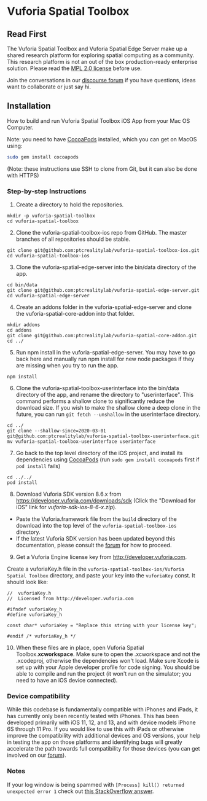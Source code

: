 # Vuforia Spatial Toolbox

## Read First
The Vuforia Spatial Toolbox and Vuforia Spatial Edge Server make up a shared research platform
 for exploring spatial computing as a community. This research platform is not an out of the box
  production-ready enterprise solution. Please read the [MPL 2.0 license](LICENSE) before use.

Join the conversations in our [discourse forum](https://forum.spatialtoolbox.vuforia.com) if you
 have questions, ideas want to collaborate or just say hi.

## Installation
How to build and run Vuforia Spatial Toolbox iOS App from your Mac OS Computer.

Note: you need to have [CocoaPods](https://guides.cocoapods.org/using/getting-started.html)
 installed, which you can get on MacOS using:

```bash
sudo gem install cocoapods
```

(Note: these instructions use SSH to clone from Git, but it can also be done with HTTPS)


### Step-by-step Instructions

1. Create a directory to hold the repositories.

```
mkdir -p vuforia-spatial-toolbox
cd vuforia-spatial-toolbox
```

2) Clone the vuforia-spatial-toolbox-ios repo from GitHub. The master branches of all
 repositories should be stable.

```
git clone git@github.com:ptcrealitylab/vuforia-spatial-toolbox-ios.git
cd vuforia-spatial-toolbox-ios
```

3) Clone the vuforia-spatial-edge-server into the bin/data directory of the app.

```
cd bin/data
git clone git@github.com:ptcrealitylab/vuforia-spatial-edge-server.git
cd vuforia-spatial-edge-server
```

4) Create an addons folder in the vuforia-spatial-edge-server and clone the
vuforia-spatial-core-addon into that folder.

```
mkdir addons
cd addons
git clone git@github.com:ptcrealitylab/vuforia-spatial-core-addon.git
cd ../
```

5) Run npm install in the vuforia-spatial-edge-server. You may have to go back here and manually
 run npm install for new node packages if they are missing when you try to run the app.

```
npm install
```

6) Clone the vuforia-spatial-toolbox-userinterface into the bin/data directory of the app, and
 rename the directory to "userinterface". This command performs a shallow clone to significantly
  reduce the download size. If you wish to make the shallow clone a deep clone in the future, you
   can run `git fetch --unshallow` in the userinterface directory.

```
cd ../
git clone --shallow-since=2020-03-01 git@github.com:ptcrealitylab/vuforia-spatial-toolbox-userinterface.git
mv vuforia-spatial-toolbox-userinterface userinterface
```


7) Go back to the top level directory of the iOS project, and install its dependencies using
 [CocoaPods](https://guides.cocoapods.org/using/getting-started.html) (run
 `sudo gem install cocoapods` first if `pod install` fails)

```
cd ../../
pod install
```

8) Download Vuforia SDK version 8.6.x from https://developer.vuforia.com/downloads/sdk (Click the
 "Download for iOS" link for *vuforia-sdk-ios-8-6-x.zip*).

- Paste the Vuforia.framework file from the `build` directory of the download into the top level
 of the `vuforia-spatial-toolbox-ios` directory.
- If the latest Vuforia SDK version has been updated beyond this documentation, please consult the
 [forum](https://forum.spatialtoolbox.vuforia.com) for how to proceed.

9) Get a Vuforia Engine license key from http://developer.vuforia.com. 

Create a vuforiaKey.h file in the `vuforia-spatial-toolbox-ios/Vuforia Spatial Toolbox` directory,
 and paste your key into the `vuforiaKey` const. It should look like:

```
//  vuforiaKey.h
//  Licensed from http://developer.vuforia.com

#ifndef vuforiaKey_h
#define vuforiaKey_h

const char* vuforiaKey = "Replace this string with your license key";

#endif /* vuforiaKey_h */
```

10) When these files are in place, open Vuforia Spatial Toolbox.**xcworkspace**. Make sure to
 open the .xcworkspace and not the .xcodeproj, otherwise the dependencies won't load. Make sure
  Xcode is set up with your Apple developer profile for code signing. You should be able to
   compile and run the project (it won't run on the simulator; you need to have an iOS device
    connected).

### Device compatibility

While this codebase is fundamentally compatible with iPhones and iPads, it has currently only
 been recently tested with iPhones. This has been developed primarily with iOS 11, 12, and 13,
  and with device models iPhone 6S through 11 Pro. If you would like to use this with iPads or
   otherwise improve the compatibility with additional devices and OS versions, your help in
    testing the app on those platforms and identifying bugs will greatly accelerate the path towards
     full compatibility for those devices (you can get involved on our
      [forum](https://forum.spatialtoolbox.vuforia.com)).

### Notes

If your log window is being spammed with `[Process] kill() returned unexpected
error 1` check out [this StackOverflow answer](https://stackoverflow.com/a/58774271).
